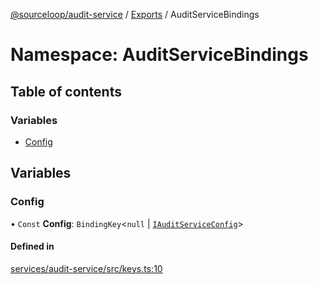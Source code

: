 [@sourceloop/audit-service](../README.md) / [Exports](../modules.md) / AuditServiceBindings

# Namespace: AuditServiceBindings

## Table of contents

### Variables

- [Config](AuditServiceBindings.md#config)

## Variables

### Config

• `Const` **Config**: `BindingKey`<``null`` \| [`IAuditServiceConfig`](../interfaces/IAuditServiceConfig.md)\>

#### Defined in

[services/audit-service/src/keys.ts:10](https://github.com/codeweb05/repo1/blob/ea19add/services/audit-service/src/keys.ts#L10)
